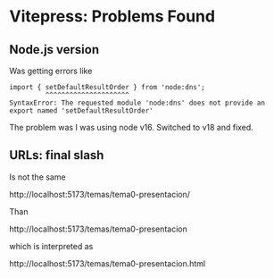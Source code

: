 # Vitepress: Problems Found

## Node.js version

Was getting errors like 


```
import { setDefaultResultOrder } from 'node:dns';
         ^^^^^^^^^^^^^^^^^^^^^
SyntaxError: The requested module 'node:dns' does not provide an export named 'setDefaultResultOrder'
```

The problem was I was using node v16. Switched to v18 and fixed.


## URLs: final slash

Is not the same

http://localhost:5173/temas/tema0-presentacion/

Than

http://localhost:5173/temas/tema0-presentacion

which is interpreted as

http://localhost:5173/temas/tema0-presentacion.html